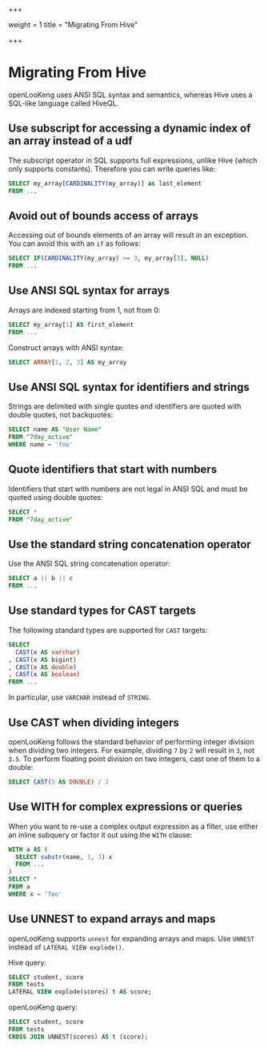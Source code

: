 +++

weight = 1
title = "Migrating From Hive"

+++

# Migrating From Hive

openLooKeng uses ANSI SQL syntax and semantics, whereas Hive uses a SQL-like language called HiveQL.

## Use subscript for accessing a dynamic index of an array instead of a udf

The subscript operator in SQL supports full expressions, unlike Hive (which only supports constants). Therefore you can write queries like:

```sql
SELECT my_array[CARDINALITY(my_array)] as last_element
FROM ...
```

## Avoid out of bounds access of arrays

Accessing out of bounds elements of an array will result in an exception. You can avoid this with an `if` as follows:

```sql
SELECT IF(CARDINALITY(my_array) >= 3, my_array[3], NULL)
FROM ...
```

## Use ANSI SQL syntax for arrays

Arrays are indexed starting from 1, not from 0:

```sql
SELECT my_array[1] AS first_element
FROM ...
```

Construct arrays with ANSI syntax:

```sql
SELECT ARRAY[1, 2, 3] AS my_array
```

## Use ANSI SQL syntax for identifiers and strings

Strings are delimited with single quotes and identifiers are quoted with double quotes, not backquotes:

```sql
SELECT name AS "User Name"
FROM "7day_active"
WHERE name = 'foo'
```

## Quote identifiers that start with numbers

Identifiers that start with numbers are not legal in ANSI SQL and must be quoted using double quotes:

```sql
SELECT *
FROM "7day_active"
```

## Use the standard string concatenation operator

Use the ANSI SQL string concatenation operator:

```sql
SELECT a || b || c
FROM ...
```

## Use standard types for CAST targets

The following standard types are supported for `CAST` targets:

```sql
SELECT
  CAST(x AS varchar)
, CAST(x AS bigint)
, CAST(x AS double)
, CAST(x AS boolean)
FROM ...
```

In particular, use `VARCHAR` instead of `STRING`.

## Use CAST when dividing integers

openLooKeng follows the standard behavior of performing integer division when dividing two integers. For example, dividing `7` by `2` will result in `3`, not `3.5`. To perform floating point division on two integers, cast
one of them to a double:

```sql
SELECT CAST(5 AS DOUBLE) / 2
```

## Use WITH for complex expressions or queries

When you want to re-use a complex output expression as a filter, use either an inline subquery or factor it out using the `WITH` clause:

```sql
WITH a AS (
  SELECT substr(name, 1, 3) x
  FROM ...
)
SELECT *
FROM a
WHERE x = 'foo'
```

## Use UNNEST to expand arrays and maps

openLooKeng supports `unnest` for expanding arrays and maps. Use `UNNEST` instead of `LATERAL VIEW explode()`.

Hive query:

```sql
SELECT student, score
FROM tests
LATERAL VIEW explode(scores) t AS score;
```

openLooKeng query:

```sql
SELECT student, score
FROM tests
CROSS JOIN UNNEST(scores) AS t (score);
```
